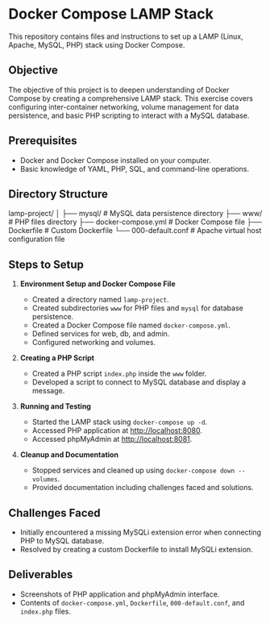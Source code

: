 # Docker Compose LAMP Stack

This repository contains files and instructions to set up a LAMP (Linux, Apache, MySQL, PHP) stack using Docker Compose.

## Objective

The objective of this project is to deepen understanding of Docker Compose by creating a comprehensive LAMP stack. This exercise covers configuring inter-container networking, volume management for data persistence, and basic PHP scripting to interact with a MySQL database.

## Prerequisites

- Docker and Docker Compose installed on your computer.
- Basic knowledge of YAML, PHP, SQL, and command-line operations.

## Directory Structure

lamp-project/
│
├── mysql/ # MySQL data persistence directory
├── www/ # PHP files directory
├── docker-compose.yml # Docker Compose file
├── Dockerfile # Custom Dockerfile
└── 000-default.conf # Apache virtual host configuration file


## Steps to Setup

1. **Environment Setup and Docker Compose File**
   - Created a directory named `lamp-project`.
   - Created subdirectories `www` for PHP files and `mysql` for database persistence.
   - Created a Docker Compose file named `docker-compose.yml`.
   - Defined services for web, db, and admin.
   - Configured networking and volumes.

2. **Creating a PHP Script**
   - Created a PHP script `index.php` inside the `www` folder.
   - Developed a script to connect to MySQL database and display a message.

3. **Running and Testing**
   - Started the LAMP stack using `docker-compose up -d`.
   - Accessed PHP application at [http://localhost:8080](http://localhost:8080).
   - Accessed phpMyAdmin at [http://localhost:8081](http://localhost:8081).

4. **Cleanup and Documentation**
   - Stopped services and cleaned up using `docker-compose down --volumes`.
   - Provided documentation including challenges faced and solutions.

## Challenges Faced
- Initially encountered a missing MySQLi extension error when connecting PHP to MySQL database.
- Resolved by creating a custom Dockerfile to install MySQLi extension.

## Deliverables
- Screenshots of PHP application and phpMyAdmin interface.
- Contents of `docker-compose.yml`, `Dockerfile`, `000-default.conf`, and `index.php` files.

